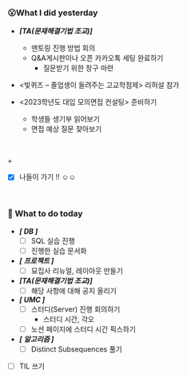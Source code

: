 ### 😮What I did yesterday

- ***[TA(문재해결기법 조교)]***
  - 맨토링 진행 방법 회의 
  - Q&A게시판이나 오픈 카카오톡 세팅 완료하기
    - 질문받기 위한 창구 마련

 - <빛퀴즈 – 졸업생이 들려주는 고교학점제> 리허설 참가
 - <2023학년도 대입 모의면접 컨설팅> 준비하기
   - 학생들 생기부 읽어보기
   - 면접 예상 질문 찾아보기
  
  <br>

  \+
 - [x] 나들이 가기 !! ☺️☺️


<br>

###  🤔 What to do today
- ***[ DB ]***
  - [ ] SQL 실습 진행
  - [ ] 진행한 실습 문서화

 - ***[ 프로젝트 ]***
   - [ ] 묘집사 리뉴얼, 레이아웃 만들기

- ***[TA(문재해결기법 조교)]***
  - [ ] 해당 사항에 대해 공지 올리기

- ***[ UMC ]***
  - [ ] 스터디(Server) 진행 회의하기
    - 스터디 시간, 각오
  - [ ] 노션 페이지에 스터디 시간 픽스하기

- ***[ 알고리즘 ]***
  - [ ] Distinct Subsequences 풀기
  
- [ ] TIL 쓰기
  

